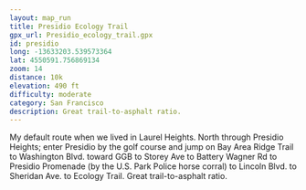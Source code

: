 ```yaml
---
layout: map_run
title: Presidio Ecology Trail
gpx_url: Presidio_ecology_trail.gpx
id: presidio
long: -13633203.539573364
lat: 4550591.756869134
zoom: 14
distance: 10k
elevation: 490 ft
difficulty: moderate
category: San Francisco
description: Great trail-to-asphalt ratio.
---
```

My default route when we lived in Laurel Heights. North through Presidio Heights; enter Presidio by the golf course and jump on Bay Area Ridge Trail to Washington Blvd. toward GGB to Storey Ave to Battery Wagner Rd to Presidio Promenade (by the U.S. Park Police horse corral) to Lincoln Blvd. to Sheridan Ave. to Ecology Trail. Great trail-to-asphalt ratio.